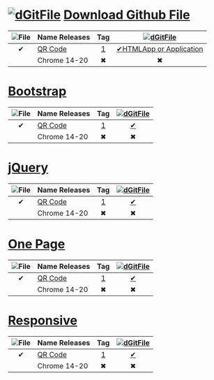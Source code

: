 [![dGitFile][dgf-sv]][dgf] [Download Github File]
=================================
|![File][sv]| Name Releases     | Tag |[![dGitFile][dgf-sv]][dgf]|
|:---------:|-------------------|:---:|:------------------------:|
|   ✔      | [QR Code]         | [1] | [✔][8][HTML][CSS][App or Application]        |
|           | Chrome 14-20      | ✖   | ✖                       |

[Bootstrap]
===========
|![File][sv]| Name Releases     | Tag |[![dGitFile][dgf-sv]][dgf]|
|:---------:|-------------------|:---:|:------------------------:|
|   ✔      | [QR Code]         | [1] | [✔][8]                   |
|           | Chrome 14-20      | ✖   | ✖                       |

[jQuery]
========
|![File][sv]| Name Releases     | Tag |[![dGitFile][dgf-sv]][dgf]|
|:---------:|-------------------|:---:|:------------------------:|
|   ✔      | [QR Code]         | [1] | [✔][8]                   |
|           | Chrome 14-20      | ✖   | ✖                       |

[One Page]
==========
|![File][sv]| Name Releases     | Tag |[![dGitFile][dgf-sv]][dgf]|
|:---------:|-------------------|:---:|:------------------------:|
|   ✔      | [QR Code]         | [1] | [✔][8]                   |
|           | Chrome 14-20      | ✖   | ✖                       |

[Responsive]
============
|![File][sv]| Name Releases     | Tag |[![dGitFile][dgf-sv]][dgf]|
|:---------:|-------------------|:---:|:------------------------:|
|   ✔      | [QR Code]         | [1] | [✔][8]                   |
|           | Chrome 14-20      | ✖   | ✖                       |

[dgf]:     https://github.com/samuelbetio/dGitFile#dgitfile-download-github-file
[dgf-sv]:  https://github.com/samuelbetio/dGitFile/blob/v1.0.01-Hawcons/SVG/Filetypes/Blue/Filled/icon-124-document-file-zip.svg
[r-i]:     https://github.com/samuelbetio/dGitFile/releases
[j]:       https://github.com/samuelbetio/dGitFile/blob/v1.0.01-Hawcons/SVG/Filetypes/Blue/Filled/icon-29-file-doc.svg
[htlm-sv]: https://github.com/samuelbetio/dGitFile/blob/v1.0.01-Hawcons/SVG/Filetypes/Blue/Filled/icon-11-file-html.svg
[sv]:      https://github.com/samuelbetio/dGitFile/blob/v1.0.01-Hawcons/SVG/Gestures/Blue/Filled/icon-26-thumb-finger-tap.svg


[HTML]:                  #html
[CSS]:                   #css
[App or Application]:    #app-or-application
[Bootstrap]:             #bootstrap
[jQuery]:                #jquery
[One Page]:              #one-page
[Responsive]:            #responsive

[dGitFile]: https://github.com/topics/dgitfile
[Download Github File]: https://github.com/samuelbetio/dGitFile/blob/master/README.md#dgitfile-download-github-file
[QR Code]: https://github.com/samuelbetio/dGitFile/tree/v7.3.13#qrcodejs
[1]: https://github.com/samuelbetio/dGitFile/releases/tag/v7.3.13
[8]: https://github.com/samuelbetio/dGitFile/archive/v7.3.13.zip
